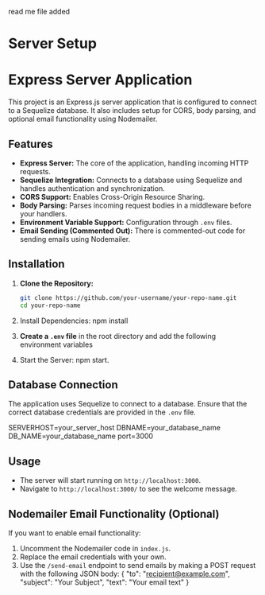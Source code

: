 read me file added

# Server Setup

# Express Server Application

This project is an Express.js server application that is configured to connect to a Sequelize database. It also includes setup for CORS, body parsing, and optional email functionality using Nodemailer.

## Features

- **Express Server:** The core of the application, handling incoming HTTP requests.
- **Sequelize Integration:** Connects to a database using Sequelize and handles authentication and synchronization.
- **CORS Support:** Enables Cross-Origin Resource Sharing.
- **Body Parsing:** Parses incoming request bodies in a middleware before your handlers.
- **Environment Variable Support:** Configuration through `.env` files.
- **Email Sending (Commented Out):** There is commented-out code for sending emails using Nodemailer.

## Installation

1. **Clone the Repository:**

   ```bash
   git clone https://github.com/your-username/your-repo-name.git
   cd your-repo-name
   ```
2. Install Dependencies:  npm install
3. **Create a `.env` file** in the root directory and add the following environment variables
4. Start the Server: npm start.

## Database Connection

The application uses Sequelize to connect to a database. Ensure that the correct database credentials are provided in the `.env` file.

SERVERHOST=your_server_host
DBNAME=your_database_name
DB_NAME=your_database_name
port=3000


## Usage

* The server will start running on `http://localhost:3000`.
* Navigate to `http://localhost:3000/` to see the welcome message.


## Nodemailer Email Functionality (Optional)

If you want to enable email functionality:

1. Uncomment the Nodemailer code in `index.js`.
2. Replace the email credentials with your own.
3. Use the `/send-email` endpoint to send emails by making a POST request with the following JSON body:
   {
   "to": "recipient@example.com",
   "subject": "Your Subject",
   "text": "Your email text"
   }
